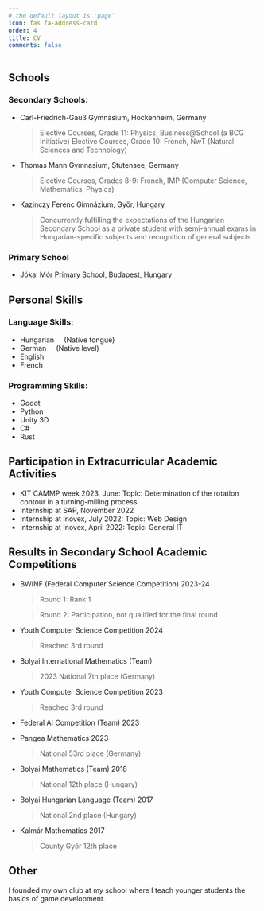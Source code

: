 ```yaml
---
# the default layout is 'page'
icon: fas fa-address-card
order: 4
title: CV
comments: false
---
```

## Schools
### Secondary Schools:

* Carl-Friedrich-Gauß Gymnasium, Hockenheim, Germany
    > Elective Courses, Grade 11: Physics, Business@School (a BCG Initiative)
    > Elective Courses, Grade 10: French, NwT (Natural Sciences and Technology)
* Thomas Mann Gymnasium, Stutensee, Germany
   > Elective Courses, Grades 8-9: French, IMP (Computer Science, Mathematics, Physics)
* Kazinczy Ferenc Gimnázium, Győr, Hungary
   > Concurrently fulfilling the expectations of the Hungarian Secondary School as a private student with semi-annual exams in Hungarian-specific subjects and recognition of general subjects

### Primary School

* Jókai Mór Primary School, Budapest, Hungary

## Personal Skills
### Language Skills:

* Hungarian &nbsp;<i class="fa-solid fa-circle" style="color: #63E6BE;"></i><i class="fa-solid fa-circle" style="color: #63E6BE;"></i><i class="fa-solid fa-circle" style="color: #63E6BE;"></i><i class="fa-solid fa-circle" style="color: #63E6BE;"></i><i class="fa-solid fa-circle" style="color: #63E6BE;"></i> &nbsp; (Native tongue)
* German &nbsp;<i class="fa-solid fa-circle" style="color: #63E6BE;"></i><i class="fa-solid fa-circle" style="color: #63E6BE;"></i><i class="fa-solid fa-circle" style="color: #63E6BE;"></i><i class="fa-solid fa-circle" style="color: #63E6BE;"></i><i class="fa-solid fa-circle" style="color: #63E6BE;"></i> &nbsp; (Native level)
* English &nbsp;<i class="fa-solid fa-circle" style="color: #63E6BE;"></i><i class="fa-solid fa-circle" style="color: #63E6BE;"></i><i class="fa-solid fa-circle" style="color: #63E6BE;"></i><i class="fa-solid fa-circle" style="color: #63E6BE;"></i><i class="fa-regular fa-circle" style="color: #63E6BE;"></i>
* French &nbsp;<i class="fa-solid fa-circle" style="color: #63E6BE;"></i><i class="fa-solid fa-circle" style="color: #63E6BE;"></i><i class="fa-regular fa-circle" style="color: #63E6BE;"></i><i class="fa-regular fa-circle" style="color: #63E6BE;"></i><i class="fa-regular fa-circle" style="color: #63E6BE;"></i>

### Programming Skills:

* Godot &nbsp;<i class="fa-solid fa-circle" style="color: #63E6BE;"></i><i class="fa-solid fa-circle" style="color: #63E6BE;"></i><i class="fa-solid fa-circle" style="color: #63E6BE;"></i><i class="fa-solid fa-circle" style="color: #63E6BE;"></i><i class="fa-regular fa-circle" style="color: #63E6BE;"></i>
* Python &nbsp;<i class="fa-solid fa-circle" style="color: #63E6BE;"></i><i class="fa-solid fa-circle" style="color: #63E6BE;"></i><i class="fa-solid fa-circle" style="color: #63E6BE;"></i><i class="fa-solid fa-circle" style="color: #63E6BE;"></i><i class="fa-regular fa-circle" style="color: #63E6BE;"></i>
* Unity 3D &nbsp;<i class="fa-solid fa-circle" style="color: #63E6BE;"></i><i class="fa-solid fa-circle" style="color: #63E6BE;"></i><i class="fa-regular fa-circle" style="color: #63E6BE;"></i><i class="fa-regular fa-circle" style="color: #63E6BE;"></i><i class="fa-regular fa-circle" style="color: #63E6BE;"></i>
* C# &nbsp;<i class="fa-solid fa-circle" style="color: #63E6BE;"></i><i class="fa-solid fa-circle" style="color: #63E6BE;"></i><i class="fa-regular fa-circle" style="color: #63E6BE;"></i><i class="fa-regular fa-circle" style="color: #63E6BE;"></i><i class="fa-regular fa-circle" style="color: #63E6BE;"></i>
* Rust &nbsp;<i class="fa-solid fa-circle" style="color: #63E6BE;"></i><i class="fa-regular fa-circle" style="color: #63E6BE;"></i><i class="fa-regular fa-circle" style="color: #63E6BE;"></i><i class="fa-regular fa-circle" style="color: #63E6BE;"></i><i class="fa-regular fa-circle" style="color: #63E6BE;"></i>

## Participation in Extracurricular Academic Activities

* KIT CAMMP week 2023, June: Topic: Determination of the rotation contour in a turning-milling process
* Internship at SAP, November 2022
* Internship at Inovex, July 2022: Topic: Web Design
* Internship at Inovex, April 2022: Topic: General IT

## Results in Secondary School Academic Competitions
* BWINF (Federal Computer Science Competition) 2023-24
    > Round 1: Rank 1

    > Round 2: Participation, not qualified for the final round
* Youth Computer Science Competition 2024
    > Reached 3rd round
* Bolyai International Mathematics (Team)
    >2023 National 7th place (Germany)
* Youth Computer Science Competition 2023
    >Reached 3rd round
* Federal AI Competition (Team) 2023
* Pangea Mathematics 2023
    >National 53rd place (Germany)
* Bolyai Mathematics (Team) 2018
    >National 12th place (Hungary)
* Bolyai Hungarian Language (Team) 2017
    >National 2nd place (Hungary)
* Kalmár Mathematics 2017
    >County Győr 12th place

## Other

I founded my own club at my school where I teach younger students the basics of game development.


